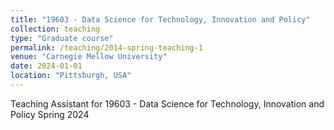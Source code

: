 ```yaml
---
title: "19603 - Data Science for Technology, Innovation and Policy"
collection: teaching
type: "Graduate course"
permalink: /teaching/2014-spring-teaching-1
venue: "Carnegie Mellow University"
date: 2024-01-01
location: "Pittsburgh, USA"
---
```


Teaching Assistant for 19603 - Data Science for Technology, Innovation and Policy Spring 2024

